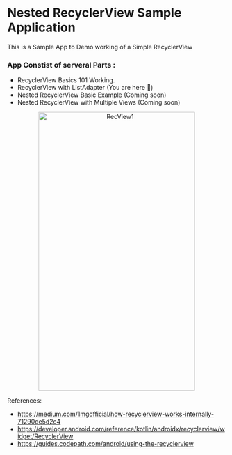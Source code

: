 # Nested RecyclerView Sample Application
This is a Sample App to Demo working of a Simple RecyclerView

### App Constist of serveral Parts : 
- RecyclerView Basics 101 Working. 
- RecyclerView with ListAdapter (You are here 🚀)
- Nested RecyclerView Basic Example (Coming soon)
- Nested RecyclerView with Multiple Views (Coming soon)


<p align="center">
  <img alt="RecView1" src="https://raw.githubusercontent.com/aman1sr/RecycleInRecyclerView/refs/heads/simple_rec_view/screenshot/simple.webp" width="360" height="640">
</p>


References:
- https://medium.com/1mgofficial/how-recyclerview-works-internally-71290de5d2c4
- https://developer.android.com/reference/kotlin/androidx/recyclerview/widget/RecyclerView
- https://guides.codepath.com/android/using-the-recyclerview


